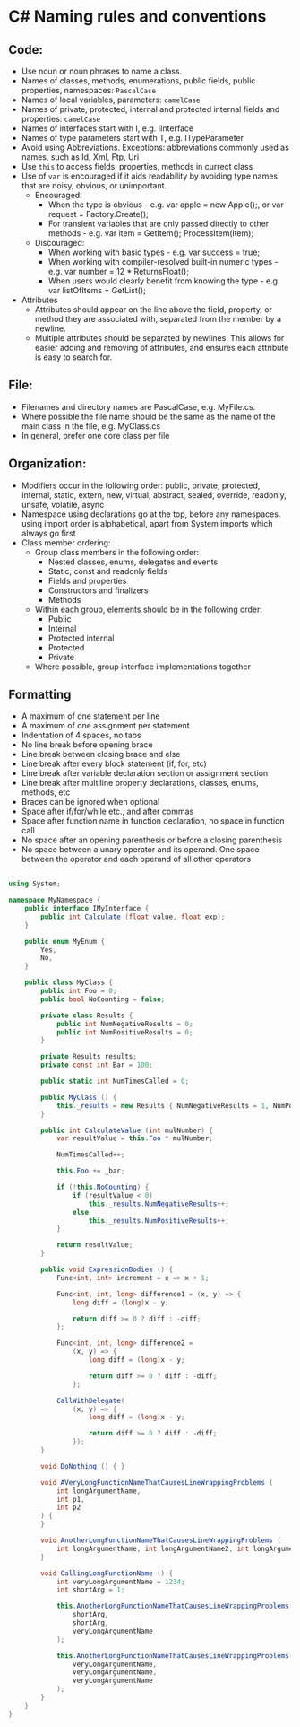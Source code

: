# C# Naming rules and conventions
## Code:
- Use noun or noun phrases to name a class.
- Names of classes, methods, enumerations, public fields, public properties, namespaces: `PascalCase`
- Names of local variables, parameters: `camelCase`
- Names of private, protected, internal and protected internal fields and properties: `camelCase`
- Names of interfaces start with I, e.g. IInterface
- Names of type parameters start with T, e.g. ITypeParameter
- Avoid using Abbreviations. Exceptions: abbreviations commonly used as names, such as Id, Xml, Ftp, Uri
- Use `this` to access fields, properties, methods in currect class
- Use of `var` is encouraged if it aids readability by avoiding type names that are noisy, obvious, or unimportant.
  - Encouraged:
    - When the type is obvious - e.g. var apple = new Apple();, or var request = Factory.Create<HttpRequest>();
    - For transient variables that are only passed directly to other methods - e.g. var item = GetItem(); ProcessItem(item);
  - Discouraged:
    - When working with basic types - e.g. var success = true;
    - When working with compiler-resolved built-in numeric types - e.g. var number = 12 * ReturnsFloat();
    - When users would clearly benefit from knowing the type - e.g. var listOfItems = GetList();
- Attributes
  - Attributes should appear on the line above the field, property, or method they are associated with, separated from the member by a newline.
  - Multiple attributes should be separated by newlines. This allows for easier adding and removing of attributes, and ensures each attribute is easy to search for.  

## File:
- Filenames and directory names are PascalCase, e.g. MyFile.cs.
- Where possible the file name should be the same as the name of the main class in the file, e.g. MyClass.cs
- In general, prefer one core class per file

## Organization:
- Modifiers occur in the following order: public, private, protected, internal, static, extern, new, virtual, abstract, sealed, override, readonly, unsafe, volatile, async
- Namespace using declarations go at the top, before any namespaces. using import order is alphabetical, apart from System imports which always go first
- Class member ordering:
  - Group class members in the following order:
    - Nested classes, enums, delegates and events
    - Static, const and readonly fields
    - Fields and properties
    - Constructors and finalizers
    - Methods
  - Within each group, elements should be in the following order:
    - Public
    - Internal
    - Protected internal
    - Protected
    - Private
  - Where possible, group interface implementations together

## Formatting
- A maximum of one statement per line
- A maximum of one assignment per statement
- Indentation of 4 spaces, no tabs
- No line break before opening brace
- Line break between closing brace and else
- Line break after every block statement (if, for, etc)
- Line break after variable declaration section or assignment section
- Line break after multiline property declarations, classes, enums, methods, etc
- Braces can be ignored when optional
- Space after if/for/while etc., and after commas
- Space after function name in function declaration, no space in function call
- No space after an opening parenthesis or before a closing parenthesis
- No space between a unary operator and its operand. One space between the operator and each operand of all other operators

```C#
  
using System;

namespace MyNamespace {
    public interface IMyInterface {
        public int Calculate (float value, float exp);
    }

    public enum MyEnum {
        Yes,
        No,
    }

    public class MyClass {
        public int Foo = 0;
        public bool NoCounting = false;

        private class Results {
            public int NumNegativeResults = 0;
            public int NumPositiveResults = 0;
        }

        private Results results;
        private const int Bar = 100;

        public static int NumTimesCalled = 0;

        public MyClass () {
            this._results = new Results { NumNegativeResults = 1, NumPositiveResults = 1, };
        }

        public int CalculateValue (int mulNumber) {
            var resultValue = this.Foo * mulNumber;

            NumTimesCalled++;

            this.Foo += _bar;

            if (!this.NoCounting) {
                if (resultValue < 0)
                    this._results.NumNegativeResults++;
                else
                    this._results.NumPositiveResults++;
            }

            return resultValue;
        }

        public void ExpressionBodies () {
            Func<int, int> increment = x => x + 1;

            Func<int, int, long> difference1 = (x, y) => {
                long diff = (long)x - y;

                return diff >= 0 ? diff : -diff;
            };

            Func<int, int, long> difference2 =
                (x, y) => {
                    long diff = (long)x - y;

                    return diff >= 0 ? diff : -diff;
                };

            CallWithDelegate(
                (x, y) => {
                    long diff = (long)x - y;

                    return diff >= 0 ? diff : -diff;
                });
        }

        void DoNothing () { }

        void AVeryLongFunctionNameThatCausesLineWrappingProblems (
            int longArgumentName,
            int p1,
            int p2
        ) {
        }

        void AnotherLongFunctionNameThatCausesLineWrappingProblems (
            int longArgumentName, int longArgumentName2, int longArgumentName3) {
        }

        void CallingLongFunctionName () {
            int veryLongArgumentName = 1234;
            int shortArg = 1;

            this.AnotherLongFunctionNameThatCausesLineWrappingProblems(
                shortArg,
                shortArg,
                veryLongArgumentName
            );

            this.AnotherLongFunctionNameThatCausesLineWrappingProblems(
                veryLongArgumentName,
                veryLongArgumentName,
                veryLongArgumentName
            );
        }
    }
}
```
 
